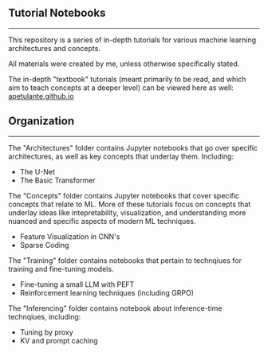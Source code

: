 ## Tutorial Notebooks
-------
This repository is a series of in-depth tutorials for various machine learning architectures and concepts.

All materials were created by me, unless otherwise specifically stated.

The in-depth "textbook" tutorials (meant primarily to be read, and which aim to teach concepts at a deeper level) can be viewed here as well:
[apetulante.github.io](apetulante.github.io)

## Organization
-------
The "Architectures" folder contains Jupyter notebooks that go over specific architectures, as well as key concepts that underlay them. Including:
- The U-Net
- The Basic Transformer

The "Concepts" folder contains Jupyter notebooks that cover specific concepts that relate to ML. More of these tutorials focus on concepts that underlay ideas like intepretability, visualization,
and understanding more nuanced and specific aspects of modern ML techniques.
- Feature Visualization in CNN's
- Sparse Coding

The "Training" folder contains notebooks that pertain to technqiues for training and fine-tuning models.
- Fine-tuning a small LLM with PEFT
- Reinforcement learning techniques (including GRPO)

The "Inferencing" folder contains notebook about inference-time technqiues, including:
- Tuning by proxy
- KV and prompt caching

